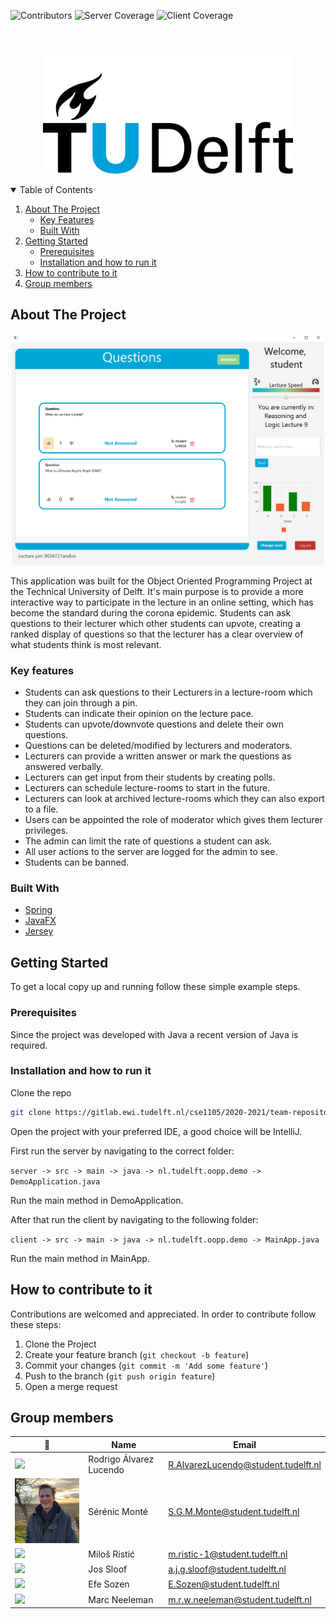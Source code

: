 ![Contributors][contributors-shield]
![Server Coverage][server-coverage-shield]
![Client Coverage][client-coverage-shield]


<!-- PROJECT LOGO -->
<br />
<p align="center">
    <img src="./docs/images/logo.png" alt="Logo" width="400" height="200">
</p>

<!-- TABLE OF CONTENTS -->
<details open="open">
  <summary>Table of Contents</summary>
  <ol>
    <li>
      <a href="#about-the-project">About The Project</a>
      <ul>
        <li><a href="#key-features">Key Features</a></li>
        <li><a href="#built-with">Built With</a></li>
      </ul>
    </li>
    <li>
      <a href="#getting-started">Getting Started</a>
      <ul>
        <li><a href="#prerequisites">Prerequisites</a></li>
        <li><a href="#installation-and-how-to-run-it">Installation and how to run it</a></li>
      </ul>
    </li>
    <li><a href="#how-to-contribute-to-it">How to contribute to it</a></li>
    <li><a href="#group-members">Group members</a></li>
  </ol>
</details>

## About The Project

<p align="center">
    <img src="./docs/images/overview_app.png" alt="Overview" width="500" height="370">
</p>

This application was built for the Object Oriented Programming Project at the Technical University of Delft. It's main purpose is to provide a more interactive way to participate in the lecture in an online setting,
which has become the standard during the corona epidemic.
Students can ask questions to their lecturer which other students can upvote, creating a ranked display of questions so that the lecturer has a clear overview of what students think is most relevant.

### Key features

* Students can ask questions to their Lecturers in a lecture-room which they can join through a pin.
* Students can indicate their opinion on the lecture pace.
* Students can upvote/downvote questions and delete their own questions.
* Questions can be deleted/modified by lecturers and moderators.
* Lecturers can provide a written answer or mark the questions as answered verbally.
* Lecturers can get input from their students by creating polls.
* Lecturers can schedule lecture-rooms to start in the future.
* Lecturers can look at archived lecture-rooms which they can also export to a file.
* Users can be appointed the role of moderator which gives them lecturer privileges.
* The admin can limit the rate of questions a student can ask.
* All user actions to the server are logged for the admin to see.
* Students can be banned.

### Built With

* [Spring](https://spring.io/projects/spring-framework)
* [JavaFX](https://openjfx.io)
* [Jersey](https://eclipse-ee4j.github.io/jersey/)


<!-- GETTING STARTED -->
## Getting Started

To get a local copy up and running follow these simple example steps.

### Prerequisites

Since the project was developed with Java a recent version of Java is required.

### Installation and how to run it

Clone the repo
   ```sh
   git clone https://gitlab.ewi.tudelft.nl/cse1105/2020-2021/team-repositories/oopp-group-32/repository-template.git
   ```

Open the project with your preferred IDE, a good choice will be IntelliJ. 

First run the server by navigating to the correct folder: 

`server -> src -> main -> java -> nl.tudelft.oopp.demo -> DemoApplication.java`

Run the main method in DemoApplication.

After that run the client by navigating to the following folder:

`client -> src -> main -> java -> nl.tudelft.oopp.demo -> MainApp.java`

Run the main method in MainApp.

<!-- CONTRIBUTING -->
## How to contribute to it

Contributions are welcomed and appreciated. In order to contribute follow these steps:

1. Clone the Project
2. Create your feature branch (`git checkout -b feature`)
3. Commit your changes (`git commit -m 'Add some feature'`)
4. Push to the branch (`git push origin feature`)
5. Open a merge request

## Group members

| 📸 | Name | Email |
|---|---|---|
| ![](https://gitlab.ewi.tudelft.nl/uploads/-/system/user/avatar/2496/avatar.png?width=400) | Rodrigo Álvarez Lucendo | R.AlvarezLucendo@student.tudelft.nl |
| ![](docs/images/profile_serenic_low_res.JPG) | Sérénic Monté | S.G.M.Monte@student.tudelft.nl |
| ![](https://gitlab.ewi.tudelft.nl/uploads/-/system/user/avatar/3681/avatar.png?width=400) | Miloš Ristić | m.ristic-1@student.tudelft.nl |
| ![](https://gitlab.ewi.tudelft.nl/uploads/-/system/user/avatar/3678/avatar.png?width=400) | Jos Sloof | a.j.g.sloof@student.tudelft.nl |
| ![](https://gitlab.ewi.tudelft.nl/uploads/-/system/user/avatar/3679/avatar.png?width=400) | Efe Sozen | E.Sozen@student.tudelft.nl |
| ![](https://gitlab.ewi.tudelft.nl/uploads/-/system/user/avatar/3680/avatar.png?width=400) | Marc Neeleman | m.r.w.neeleman@student.tudelft.nl |


<!-- MARKDOWN LINKS & IMAGES -->
[contributors-shield]: https://img.shields.io/badge/Contributors-6-green
[server-coverage-shield]: https://img.shields.io/badge/Server%20Coverage-96-00A6D6
[client-coverage-shield]: https://img.shields.io/badge/Client%20Coverage-28-00A6D6